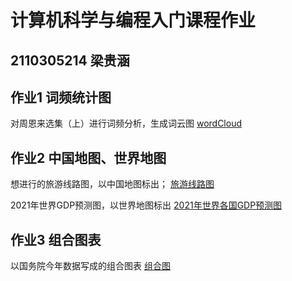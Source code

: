 # 计算机科学与编程入门课程作业
## 2110305214 梁贵涵
## 作业1 词频统计图
对周恩来选集（上）进行词频分析，生成词云图
[wordCloud](https://github.com/qiankunzhengen/wordCloud.html)

## 作业2 中国地图、世界地图
想进行的旅游线路图，以中国地图标出；
[旅游线路图](https://qiankunzhengen.github.io/旅游线路图.html)

2021年世界GDP预测图，以世界地图标出
[2021年世界各国GDP预测图](https://qiankunzhengen.github.io/2021年世界各国GDP预测图.html)

## 作业3 组合图表
以国务院今年数据写成的组合图表
[组合图](https://qiankunzhengen.github.io/组合图.html)
